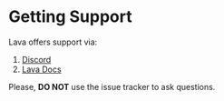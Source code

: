 # Getting Support

Lava offers support via:
1. [Discord](https://discord.gg/5VcqgwMmkA)
2. [Lava Docs](https://docs.lavanet.xyz/)

Please, **DO NOT** use the issue tracker to ask questions.
